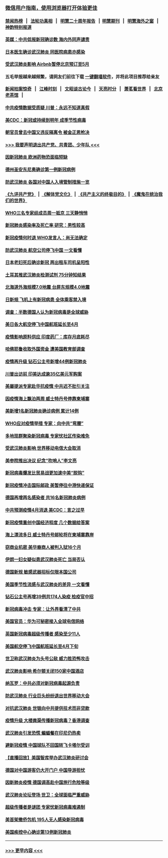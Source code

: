 ### [微信用户指南，使用浏览器打开体验更佳](https://github.com/gfw-breaker/banned-news1/blob/master/indexes/wechat-guide.md?t=0)
#### [禁闻热榜](热点新闻.md?t=0)  &nbsp;&nbsp;|&nbsp;&nbsp; [法轮功真相](https://github.com/gfw-breaker/truth/blob/master/README.md?t=0) &nbsp;&nbsp;|&nbsp;&nbsp; [明慧二十周年报告](https://github.com/gfw-breaker/mh-reports/blob/master/README.md?t=0) &nbsp;&nbsp;|&nbsp;&nbsp;[明慧期刊](https://github.com/gfw-breaker/mh-qikan) &nbsp;&nbsp;|&nbsp;&nbsp; [明慧海外之窗](https://github.com/gfw-breaker/mh-news/blob/master/README.md?t=0) &nbsp;&nbsp;|&nbsp;&nbsp; [神韵特别报道](https://github.com/gfw-breaker/mh-news/blob/master/shenyun.md?t=0)
#### [英媒：中共低报新冠确诊数 海内外同声谴责](../pages/nsc418/n11867421.md?t=02141544) 
#### [日本医生确诊武汉肺炎 同医院病患亦感染](../pages/nsc418/n11867779.md?t=02141544) 
#### [受武汉肺炎影响 Airbnb暂停北京预订至5月](../pages/nsc418/n11867428.md?t=02141544) 
#### 五毛举报越来越频繁，请网友们前往下载 [一键翻墙软件](https://github.com/gfw-breaker/ssr-accounts)，并将此项目推荐给亲友
#### [新闻拍案惊奇](https://github.com/gfw-breaker/banned-news1/blob/master/pages/link4.md) &nbsp;&nbsp;|&nbsp;&nbsp; [江峰时刻](https://github.com/gfw-breaker/banned-news1/blob/master/pages/link4.md) &nbsp;&nbsp;|&nbsp;&nbsp; [文昭谈古论今](https://github.com/gfw-breaker/banned-news1/blob/master/pages/link4.md) &nbsp;&nbsp;|&nbsp;&nbsp; [天亮时分](https://github.com/gfw-breaker/banned-news1/blob/master/pages/link4.md) &nbsp;&nbsp;|&nbsp;&nbsp; [萧茗看世界](https://github.com/gfw-breaker/banned-news1/blob/master/pages/link4.md) &nbsp;&nbsp;|&nbsp;&nbsp; [北京老茶馆](https://github.com/gfw-breaker/banned-news1/blob/master/pages/link4.md) &nbsp;&nbsp;|&nbsp;&nbsp; 
#### [中共疫情数据受质疑 川普：永远不知道真假](../pages/nsc418/n11867195.md?t=02141544) 
#### [美CDC：新冠或持续到明年 成季节性病毒](../pages/nsc418/n11867279.md?t=02141544) 
#### [朝官员曾去中国又违反隔离令 被金正恩枪决](../pages/nsc418/n11867087.md?t=02141544) 
#### [>>> 我要声明退出共产党、共青团、少年队 <<<](https://github.com/begood0513/goodnews/blob/master/quit/letter.md) 
#### [因新冠肺炎 欧洲药物恐面临短缺](../pages/nsc418/n11867036.md?t=02141544) 
#### [德州圣安东尼奥确诊第一例新冠病例](../pages/nsc418/n11867194.md?t=02141544) 
#### [防武汉肺炎 各国对中国人入境管制措施一览](../pages/nsc418/n11838726.md?t=02141544) 
#### [《九评共产党》](https://github.com/begood0513/9ping.md/blob/master/README.md) &nbsp;|&nbsp; [《解体党文化》](../../../../jtdwh.md/blob/master/README.md)  &nbsp;|&nbsp; [《共产主义的终极目的》](../../../../gczydzjmd.md/blob/master/README.md) &nbsp;|&nbsp; [《魔鬼在统治我们的世界》](../../../../mgztzwmdsj.md/blob/master/README.md) 
#### [WHO三名专家组成员周一抵京 三天静悄悄](../pages/nsc418/n11866947.md?t=02141544) 
#### [新冠肺炎感染率及死亡率 研究：男性较高](../pages/nsc418/n11866956.md?t=02141544) 
#### [新冠疫情何时退 WHO发言人：尚无法确定](../pages/nsc418/n11866864.md?t=02141544) 
#### [防武汉肺炎 航空公司停飞中国 一文看懂](../pages/nsc418/n11866800.md?t=02141544) 
#### [日本老妇死后确诊新冠 两出租车司机呈阳性](../pages/nsc418/n11866755.md?t=02141544) 
#### [土耳其推武汉肺炎检测试剂 75分钟知结果](../pages/nsc418/n11866520.md?t=02141544) 
#### [北海道外海规模7.0地震 台屏东规模4.0地震](../pages/nsc418/n11866262.md?t=02141544) 
#### [日新规 飞机上有新冠病患 全体乘客禁入境](../pages/nsc418/n11866233.md?t=02141544) 
#### [调查：半数德国人认为新冠病毒是全球威胁](../pages/nsc418/n11866687.md?t=02141544) 
#### [美日各大航空停飞中国航班延长至4月](../pages/nsc418/n11865980.md?t=02141544) 
#### [疫情影响原料供应 印度药厂：库存月底耗尽](../pages/nsc418/n11865151.md?t=02141544) 
#### [哈佛耶鲁收取外国资金 遭美国教育部调查](../pages/nsc418/n11864950.md?t=02141544) 
#### [疫情再升级 钻石公主号新增44例新冠肺炎](../pages/nsc418/n11865033.md?t=02141544) 
#### [川普出访前 印美达成逾35亿美元军购案](../pages/nsc418/n11865444.md?t=02141544) 
#### [美屡提派专家赴华抗疫情 中共迟不批引关注](../pages/nsc418/n11864719.md?t=02141544) 
#### [因疫情海上飘泊两周 威士特丹号停靠柬埔寨](../pages/nsc418/n11865007.md?t=02141544) 
#### [美新增1名新冠肺炎确诊病例 累计14例](../pages/nsc418/n11864893.md?t=02141544) 
#### [WHO应对疫情举措 专家：向中共“弯腰”](../pages/nsc418/n11864727.md?t=02141544) 
#### [多地现群聚染新冠病毒 专家忧社区传染难免](../pages/nsc418/n11864715.md?t=02141544) 
#### [受武汉肺炎影响 世界移动电信大会取消](../pages/nsc418/n11864629.md?t=02141544) 
#### [美参院推出决议 纪念“吹哨人”李文亮](../pages/nsc418/n11863852.md?t=02141544) 
#### [新冠病毒爆发比贸易战更加速中美“脱钩”](../pages/nsc418/n11864470.md?t=02141544) 
#### [新冠疫情冲击国际邮政 美暂停往中港快递保证](../pages/nsc418/n11864207.md?t=02141544) 
#### [德国再增两名感染者 共16名新冠肺炎病例](../pages/nsc418/n11864293.md?t=02141544) 
#### [中共预测疫情4月消退 美CDC：言之过早](../pages/nsc418/n11864310.md?t=02141544) 
#### [新冠疫情重创中国经济程度 几个数据给答案](../pages/nsc418/n11864203.md?t=02141544) 
#### [海上漂流多日 威士特丹号邮轮将在柬埔寨靠岸](../pages/nsc418/n11864029.md?t=02141544) 
#### [窃商业机密 美华裔商人被判入狱16个月](../pages/nsc418/n11863911.md?t=02141544) 
#### [伊朗一妇女疑似患武汉肺炎死亡 当局否认](../pages/nsc418/n11863650.md?t=02141544) 
#### [德国新规 敏感武器招标仅限本国公司](../pages/nsc418/n11863509.md?t=02141544) 
#### [美国季节性流感与武汉肺炎的差异 一文看懂](../pages/nsc418/n11862428.md?t=02141544) 
#### [钻石公主号再增39例共174人染疫 检疫官中招](../pages/nsc418/n11862422.md?t=02141544) 
#### [新冠病毒冲击 专家：让外界看清了中共](../pages/nsc418/n11862280.md?t=02141544) 
#### [美国官员：华为可秘密接入全球电信网络](../pages/nsc418/n11862122.md?t=02141544) 
#### [英国新冠病毒超级传播者 感染至少11人](../pages/nsc418/n11862023.md?t=02141544) 
#### [美国航空停飞中国航班延长至4月下旬](../pages/nsc418/n11861970.md?t=02141544) 
#### [世卫称武汉肺炎为头号公敌 威力胜恐怖攻击](../pages/nsc418/n11861982.md?t=02141544) 
#### [武汉肺炎影响 希尔顿关闭150家中国酒店](../pages/nsc418/n11859887.md?t=02141544) 
#### [纳瓦罗：中共必须对新冠病毒起源负责](../pages/nsc418/n11861810.md?t=02141544) 
#### [防武汉肺炎 行业巨头纷纷退出世界移动大会](../pages/nsc418/n11861795.md?t=02141544) 
#### [对抗武汉肺炎 世银向中共提供技术而非贷款](../pages/nsc418/n11861652.md?t=02141544) 
#### [疫情升级 大楼粪渠传播新冠病毒？香港调查](../pages/nsc418/n11861556.md?t=02141544) 
#### [武汉肺炎引发恐慌 蝙蝠餐在印尼仍热卖](../pages/nsc418/n11861352.md?t=02141544) 
#### [避新冠疫情 中国球队不回国转飞卡塔尔受训](../pages/nsc418/n11861447.md?t=02141544) 
#### [【直播回放】美国智库举办武汉肺炎研讨会](../pages/nsc418/n11859838.md?t=02141544) 
#### [德国对中国游客仍大开门户 中国导游担忧](../pages/nsc418/n11861144.md?t=02141544) 
#### [因新肺炎疫情 德国调高赴中国旅行危险等级](../pages/nsc418/n11861064.md?t=02141544) 
#### [武汉肺炎论坛登场 世卫：全球面临严重威胁](../pages/nsc418/n11860999.md?t=02141544) 
#### [超级传播者是谜团 专家忧新冠病毒难遏制](../pages/nsc418/n11859686.md?t=02141544) 
#### [美首架撤侨包机 195人无人感染新冠病毒](../pages/nsc418/n11859908.md?t=02141544) 
#### [美国疾控中心确诊第13例新冠肺炎](../pages/nsc418/n11859966.md?t=02141544) 

----
#### [ >>> 更早内容 <<< ](../indexes/nsc418-earlier.md)
